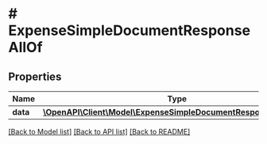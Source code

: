 # # ExpenseSimpleDocumentResponseAllOf

## Properties

Name | Type | Description | Notes
------------ | ------------- | ------------- | -------------
**data** | [**\OpenAPI\Client\Model\ExpenseSimpleDocumentResponseAllOfData**](ExpenseSimpleDocumentResponseAllOfData.md) |  | [optional] 

[[Back to Model list]](../../README.md#documentation-for-models) [[Back to API list]](../../README.md#documentation-for-api-endpoints) [[Back to README]](../../README.md)


